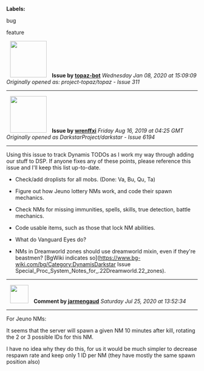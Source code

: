 **Labels:**

bug

feature



<a href="https://github.com/topaz-bot"><img src="https://avatars3.githubusercontent.com/u/59651103?v=4" width="96" height="96" hspace="10"></img></a> **Issue by [topaz-bot](https://github.com/topaz-bot)**
_Wednesday Jan 08, 2020 at 15:09:09_
_Originally opened as: project-topaz/topaz - Issue 311_

----

<a href="https://github.com/wrenffxi"><img src="https://avatars1.githubusercontent.com/u/21246949?v=4"  width="96" height="96" hspace="10"></img></a> **Issue by [wrenffxi](https://github.com/wrenffxi)**
_Friday Aug 16, 2019 at 04:25 GMT_
_Originally opened as DarkstarProject/darkstar - Issue 6194_

----

Using this issue to track Dynamis TODOs as I work my way through adding our stuff to DSP. If anyone fixes any of these points, please reference this issue and I'll keep this list up-to-date.

* Check/add droplists for all mobs. (Done: Va, Bu, Qu, Ta)
* Figure out how Jeuno lottery NMs work, and code their spawn mechanics.
* Check NMs for missing immunities, spells, skills, true detection, battle mechanics.
* Code usable items, such as those that lock NM abilities.
* What do Vanguard Eyes do?
* NMs in Dreamworld zones should use dreamworld mixin, even if they're beastmen? [BgWiki indicates so](https://www.bg-wiki.com/bg/Category:DynamisDarkstar Issue Special_Proc_System_Notes_for_.22Dreamworld.22_zones).




----
<a href="https://github.com/jarmengaud"><img src="https://avatars3.githubusercontent.com/u/52013132?v=4" width="48" height="48" hspace="10"></img></a> **Comment by [jarmengaud](https://github.com/jarmengaud)**
_Saturday Jul 25, 2020 at 13:52:34_

----

For Jeuno NMs: 
It seems that the server will spawn a given NM 10 minutes after kill, rotating the 2 or 3 possible IDs for this NM.
I have no idea why they do this, for us it would be much simpler to decrease respawn rate and keep only 1 ID per NM (they have mostly the same spawn position also)

